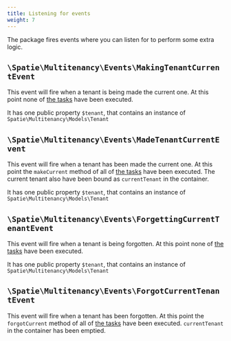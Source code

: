 ```yaml
---
title: Listening for events
weight: 7
---
```


The package fires events where you can listen for to perform some extra logic.

## `\Spatie\Multitenancy\Events\MakingTenantCurrentEvent`

This event will fire when a tenant is being made the current one. At this point none of [the tasks](/docs/laravel-multitenancy/v2/using-tasks-to-prepare-the-environment/overview/) have been executed.

It has one public property `$tenant`, that contains an instance of `Spatie\Multitenancy\Models\Tenant`

## `\Spatie\Multitenancy\Events\MadeTenantCurrentEvent`

This event will fire when a tenant has been made the current one. At this point the `makeCurrent` method of all of [the tasks](/docs/laravel-multitenancy/v2/using-tasks-to-prepare-the-environment/overview/) have been executed. The current tenant also have been bound as `currentTenant` in the container.

It has one public property `$tenant`, that contains an instance of `Spatie\Multitenancy\Models\Tenant`

## `\Spatie\Multitenancy\Events\ForgettingCurrentTenantEvent`

This event will fire when a tenant is being forgotten. At this point none of [the tasks](/docs/laravel-multitenancy/v2/using-tasks-to-prepare-the-environment/overview/) have been executed.

It has one public property `$tenant`, that contains an instance of `Spatie\Multitenancy\Models\Tenant`

## `\Spatie\Multitenancy\Events\ForgotCurrentTenantEvent`

This event will fire when a tenant has been forgotten. At this point the `forgotCurrent` method of all of [the tasks](/docs/laravel-multitenancy/v2/using-tasks-to-prepare-the-environment/overview/) have been executed. `currentTenant` in the container has been emptied.
